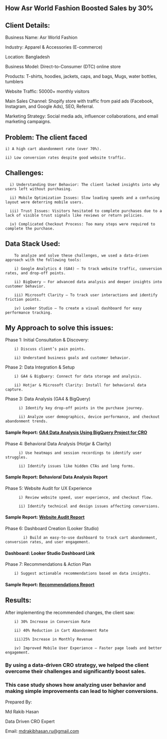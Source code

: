 ## How Asr World Fashion Boosted Sales by 30%

## Client Details:

Business Name: Asr World Fashion

Industry: Apparel & Accessories (E-commerce)

Location: Bangladesh

Business Model: Direct-to-Consumer (DTC) online store

Products: T-shirts, hoodies, jackets, caps, and bags,  Mugs, water bottles, tumblers

Website Traffic: 50000+ monthly visitors

Main Sales Channel: Shopify store with traffic from paid ads (Facebook, Instagram, and Google Ads), SEO, Referral.

Marketing Strategy: Social media ads, influencer collaborations, and email marketing campaigns.

## Problem: The client faced

    i) A high cart abandonment rate (over 70%).
    
    ii) Low conversion rates despite good website traffic.


## Challenges:

      i) Understanding User Behavior: The client lacked insights into why users left without purchasing.
      
      ii) Mobile Optimization Issues: Slow loading speeds and a confusing layout were deterring mobile users.
      
      iii) Trust Issues: Visitors hesitated to complete purchases due to a lack of visible trust signals like reviews or return policies.
      
      iv) Complicated Checkout Process: Too many steps were required to complete the purchase.

## Data Stack Used:

        To analyze and solve these challenges, we used a data-driven approach with the following tools:
        
        i) Google Analytics 4 (GA4) – To track website traffic, conversion rates, and drop-off points.
        
        ii) BigQuery – For advanced data analysis and deeper insights into customer behavior.
        
        iii) Microsoft Clarity – To track user interactions and identify friction points.
        
        iv) Looker Studio – To create a visual dashboard for easy performance tracking.


## My Approach to solve this issues:

Phase 1: Initial Consultation & Discovery:
        
        i) Discuss client’s pain points.
        
        ii) Understand business goals and customer behavior.

Phase 2: Data Integration & Setup

        i) GA4 & BigQuery: Connect for data storage and analysis.
        
        ii) Hotjar & Microsoft Clarity: Install for behavioral data capture.

Phase 3: Data Analysis (GA4 & BigQuery)

          i) Identify key drop-off points in the purchase journey.
          
          ii) Analyze user demographics, device performance, and checkout abandonment trends.
          
#### Sample Report: [GA4 Data Analysis Using BigQuery Project for CRO](https://tinyurl.com/4aufb63n)

Phase 4: Behavioral Data Analysis (Hotjar & Clarity)

          i) Use heatmaps and session recordings to identify user struggles.
          
          ii) Identify issues like hidden CTAs and long forms.
          
#### Sample Report: Behavioral Data Analysis Report

Phase 5: Website Audit for UX Experience

          i) Review website speed, user experience, and checkout flow.
          
          ii) Identify technical and design issues affecting conversions.
          
#### Sample Report: [Website Audit Report](https://tinyurl.com/yckkcr4j)

Phase 6: Dashboard Creation (Looker Studio)

            i) Build an easy-to-use dashboard to track cart abandonment, conversion rates, and user engagement.
            
#### Dashboard: Looker Studio Dashboard Link

Phase 7: Recommendations & Action Plan

        i) Suggest actionable recommendations based on data insights.
        
#### Sample Report: [Recommendations Report](https://tinyurl.com/bde6s96u)


## Results:

After implementing the recommended changes, the client saw:

        i) 30% Increase in Conversion Rate
        
        ii) 40% Reduction in Cart Abandonment Rate
        
        iii)25% Increase in Monthly Revenue
        
        iv) Improved Mobile User Experience – Faster page loads and better engagement.


### By using a data-driven CRO strategy, we helped the client overcome their challenges and significantly boost sales. 
### This case study shows how analyzing user behavior and making simple improvements can lead to higher conversions.

Prepared By:

Md Rakib Hasan

Data Driven CRO Expert

Email: mdrakibhasan.ru@gmail.com
